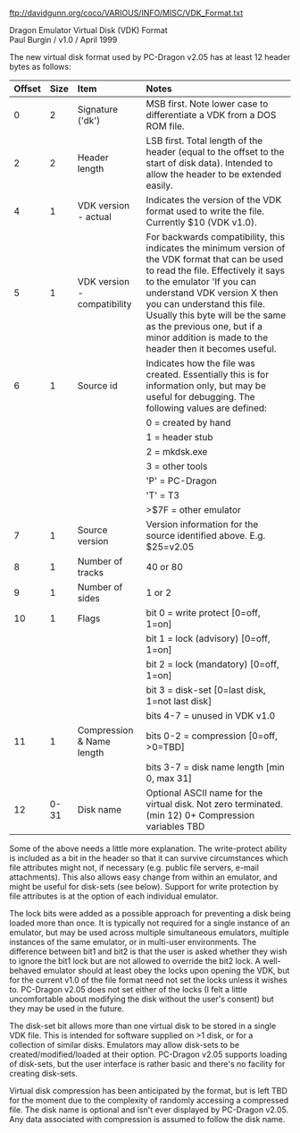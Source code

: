 ftp://davidgunn.org/coco/VARIOUS/INFO/MISC/VDK_Format.txt


Dragon Emulator Virtual Disk (VDK) Format  
Paul Burgin / v1.0 / April 1999

The new virtual disk format used by PC-Dragon v2.05 has at least 12 header
bytes as follows:

| Offset | Size | Item                        | Notes                                                                                                                                                                                                                                                                                                                                                          |
|--------|------|:----------------------------|:---------------------------------------------------------------------------------------------------------------------------------------------------------------------------------------------------------------------------------------------------------------------------------------------------------------------------------------------------------------|
| 0      | 2	| Signature ('dk')            | MSB first. Note lower case to differentiate a VDK from a DOS ROM file.                                                                                                                                                                                                                                                                                         |
| 2	  | 2	| Header length               | LSB first. Total length of the header (equal to the offset to the start of disk data). Intended to allow the header to be extended easily.                                                                                                                                                                                                                     |
| 4	  | 1	| VDK version - actual        | Indicates the version of the VDK format used to write the file. Currently $10 (VDK v1.0).                                                                                                                                                                                                                                                                      |
| 5	  | 1 | VDK version - compatibility | For backwards compatibility, this indicates the minimum version of the VDK format that can be used to read the file. Effectively it says to the emulator 'If you can understand VDK version X then you can understand this file. Usually this byte will be the same as the previous one, but if a minor addition is made to the header then it becomes useful. |
| 6      | 1 | Source id                   | Indicates how the file was created. Essentially this is for information only, but may be useful for debugging. The following values are defined:                                                                                                                                                                                                               |
|        | |                             | 0 = created by hand                                                                                                                                                                                                                                                                                                                                            |
|        | |                             | 1 = header stub                                                                                                                                                                                                                                                                                                                                                |
|        | |                             | 2 = mkdsk.exe                                                                                                                                                                                                                                                                                                                                                  |
|        | |                             | 3 = other tools                                                                                                                                                                                                                                                                                                                                                |
|        | |                             | 'P' = PC-Dragon                                                                                                                                                                                                                                                                                                                                                |
|        | |                             | 'T' = T3                                                                                                                                                                                                                                                                                                                                                       |
|        | |                             | \>$7F = other emulator                                                                                                                                                                                                                                                                                                                                         |
| 7	  | 1 | Source version              | Version information for the source identified above. E.g. $25=v2.05                                                                                                                                                                                                                                                                                            |
| 8      | 1 | Number of tracks            | 40 or 80                                                                                                                                                                                                                                                                                                                                                       |
| 9      | 1 | Number of sides             | 1 or 2                                                                                                                                                                                                                                                                                                                                                         |
| 10     | 1 | Flags                       | bit 0 = write protect [0=off, 1=on]                                                                                                                                                                                                                                                                                                                            |
|        | |                             | bit 1 = lock (advisory) [0=off, 1=on]                                                                                                                                                                                                                                                                                                                          |
|        | |                             | bit 2 = lock (mandatory) [0=off, 1=on]                                                                                                                                                                                                                                                                                                                         |
|        | |                             | bit 3 = disk-set [0=last disk, 1=not last disk]                                                                                                                                                                                                                                                                                                                |
|        | |                             | bits 4-7 = unused in VDK v1.0                                                                                                                                                                                                                                                                                                                                  |
| 11     | 1 | Compression & Name length   | bits 0-2 = compression [0=off, >0=TBD]                                                                                                                                                                                                                                                                                                                         |
|        | |                             | bits 3-7 = disk name length [min 0, max 31]                                                                                                                                                                                                                                                                                                                    |
| 12     | 0-31 | Disk name                   | Optional ASCII name for the virtual disk. Not zero terminated. (min 12) 0+ Compression variables TBD                                                                                                                                                                                                                                                           |

Some of the above needs a little more explanation. The write-protect
ability is included as a bit in the header so that it can survive
circumstances which file attributes might not, if necessary (e.g. public
file servers, e-mail attachments). This also allows easy change from
within an emulator, and might be useful for disk-sets (see below).
Support for write protection by file attributes is at the option of each
individual emulator.

The lock bits were added as a possible approach for preventing a disk
being loaded more than once. It is typically not required for a single
instance of an emulator, but may be used across multiple simultaneous
emulators, multiple instances of the same emulator, or in multi-user
environments. The difference between bit1 and bit2 is that the user is
asked whether they wish to ignore the bit1 lock but are not
allowed to override the bit2 lock. A well-behaved emulator should at
least obey the locks upon opening the VDK, but for the current v1.0 of
the file format need not set the locks unless it wishes to. PC-Dragon
v2.05 does not set either of the locks (I felt a little uncomfortable
about modifying the disk without the user's consent) but they may be
used in the future.

The disk-set bit allows more than one virtual disk to be stored in a
single VDK file. This is intended for software supplied on >1 disk, or
for a collection of similar disks. Emulators may allow disk-sets to be
created/modified/loaded at their option. PC-Dragon v2.05 supports
loading of disk-sets, but the user interface is rather basic and there's
no facility for creating disk-sets.

Virtual disk compression has been anticipated by the format, but is left
TBD for the moment due to the complexity of randomly accessing a
compressed file. The disk name is optional and isn't ever displayed by
PC-Dragon v2.05. Any data associated with compression is assumed to
follow the disk name.
